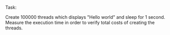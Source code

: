 Task:

Create 100000 threads which displays "Hello world" and sleep for 1
second. Measure the execution time in order to verify total costs of
creating the threads.

